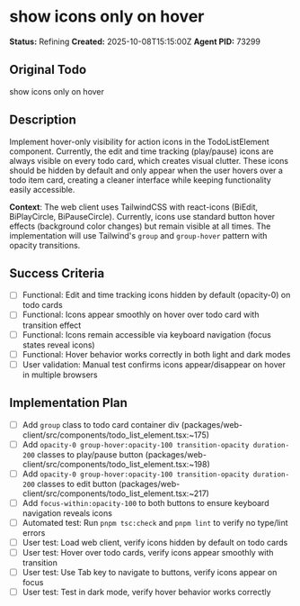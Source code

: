 # show icons only on hover

**Status:** Refining
**Created:** 2025-10-08T15:15:00Z
**Agent PID:** 73299

## Original Todo

show icons only on hover

## Description

Implement hover-only visibility for action icons in the TodoListElement component. Currently, the edit and time tracking (play/pause) icons are always visible on every todo card, which creates visual clutter. These icons should be hidden by default and only appear when the user hovers over a todo item card, creating a cleaner interface while keeping functionality easily accessible.

**Context**: The web client uses TailwindCSS with react-icons (BiEdit, BiPlayCircle, BiPauseCircle). Currently, icons use standard button hover effects (background color changes) but remain visible at all times. The implementation will use Tailwind's `group` and `group-hover` pattern with opacity transitions.

## Success Criteria

- [ ] Functional: Edit and time tracking icons hidden by default (opacity-0) on todo cards
- [ ] Functional: Icons appear smoothly on hover over todo card with transition effect
- [ ] Functional: Icons remain accessible via keyboard navigation (focus states reveal icons)
- [ ] Functional: Hover behavior works correctly in both light and dark modes
- [ ] User validation: Manual test confirms icons appear/disappear on hover in multiple browsers

## Implementation Plan

- [ ] Add `group` class to todo card container div (packages/web-client/src/components/todo_list_element.tsx:~175)
- [ ] Add `opacity-0 group-hover:opacity-100 transition-opacity duration-200` classes to play/pause button (packages/web-client/src/components/todo_list_element.tsx:~198)
- [ ] Add `opacity-0 group-hover:opacity-100 transition-opacity duration-200` classes to edit button (packages/web-client/src/components/todo_list_element.tsx:~217)
- [ ] Add `focus-within:opacity-100` to both buttons to ensure keyboard navigation reveals icons
- [ ] Automated test: Run `pnpm tsc:check` and `pnpm lint` to verify no type/lint errors
- [ ] User test: Load web client, verify icons hidden by default on todo cards
- [ ] User test: Hover over todo cards, verify icons appear smoothly with transition
- [ ] User test: Use Tab key to navigate to buttons, verify icons appear on focus
- [ ] User test: Test in dark mode, verify hover behavior works correctly
